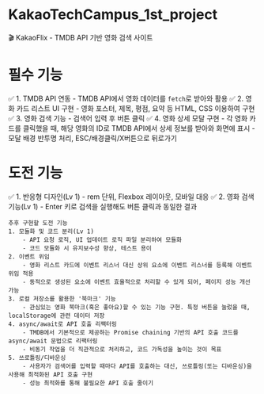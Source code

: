 # KakaoTechCampus_1st_project

🎬 KakaoFlix - TMDB API 기반 영화 검색 사이트

# 필수 기능
✅ 1. TMDB API 연동
    - TMDB API에서 영화 데이터를 `fetch`로 받아와 활용
✅ 2. 영화 카드 리스트 UI 구현
    - 영화 포스터, 제목, 평점, 요약 등 HTML, CSS 이용하여 구현
✅ 3. 영화 검색 기능
    - 검색어 입력 후 버튼 클릭
✅ 4. 영화 상세 모달 구현
    - 각 영화 카드를 클릭했을 때, 해당 영화의 ID로 TMDB API에서 상세 정보를 받아와 화면에 표시
    - 모달 배경 반투명 처리, ESC/배경클릭/X버튼으로 뒤로가기

# 도전 기능
✅ 1. 반응형 디자인(Lv 1)
    - rem 단위, Flexbox 레이아웃, 모바일 대응
✅ 2. 영화 검색 기능(Lv 1)
    - Enter 키로 검색을 실행해도 버튼 클릭과 동일한 결과

    추후 구현할 도전 기능
    1. 모듈화 및 코드 분리(Lv 1)
        - API 요청 로직, UI 업데이트 로직 파일 분리하여 모듈화
        - 코드 모듈화 시 유지보수성 향상, 테스트 용이
    2. 이벤트 위임
        - 영화 리스트 카드에 이벤트 리스너 대신 상위 요소에 이벤트 리스너를 등록해 이벤트 위임 적용
        - 동적으로 생성된 요소에 이벤트 효율적으로 처리할 수 있게 되어, 페이지 성능 개선 가능
    3. 로컬 저장소를 활용한 '북마크' 기능
        - 관심있는 영화 북마크(혹은 좋아요)할 수 있는 기능 구현. 특정 버튼을 눌렀을 때, localStorage에 관련 데이터 저장
    4. async/await로 API 호출 리팩터링
        - TMDB에서 기본적으로 제공하는 Promise chaining 기반의 API 호출 코드를 async/await 문법으로 리팩터링
        - 비동기 작업을 더 직관적으로 처리하고, 코드 가독성을 높이는 것이 목표
    5. 쓰로틀링/디바운싱
        - 사용자가 검색어를 입력할 때마다 API를 호출하는 대신, 쓰로틀링(또는 디바운싱)을 사용해 최적화된 API 호출 구현
        - 성능 최적화를 통해 불필요한 API 호출 줄이기
